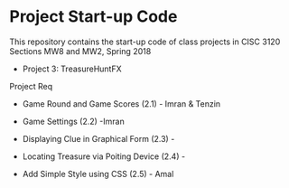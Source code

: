 # Project Start-up Code

This repository contains the start-up code of class projects in
CISC 3120 Sections MW8 and MW2, Spring 2018


- Project 3: TreasureHuntFX

Project Req

- Game Round and Game Scores (2.1) - Imran & Tenzin  

- Game Settings (2.2) -Imran

- Displaying Clue in Graphical Form (2.3) -

- Locating Treasure via Poiting Device (2.4) -

- Add Simple Style using CSS (2.5) - Amal

